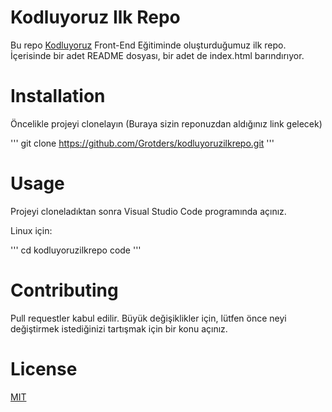 # Kodluyoruz Ilk Repo
Bu repo [Kodluyoruz](https://courses.kodluyoruz.org/?gclid=Cj0KCQjwtvqVBhCVARIsAFUxcRv4Q3F-9DEbcVBOauAISMJDgZSU3RqjHPLdkoiP6MF9khHs46_rZN4aAjpPEALw_wcB) Front-End Eğitiminde oluşturduğumuz ilk repo. İçerisinde bir adet README dosyası, bir adet de index.html barındırıyor.

# Installation
Öncelikle projeyi clonelayın (Buraya sizin reponuzdan aldığınız link gelecek)

'''
    git clone https://github.com/Grotders/kodluyoruzilkrepo.git
'''

# Usage
Projeyi cloneladıktan sonra Visual Studio Code programında açınız.  

Linux için:

'''
    cd kodluyoruzilkrepo
    code
'''

# Contributing
Pull requestler kabul edilir. Büyük değişiklikler için, lütfen önce neyi değiştirmek istediğinizi tartışmak için bir konu açınız.

# License
[MIT](https://opensource.org/licenses/MIT)